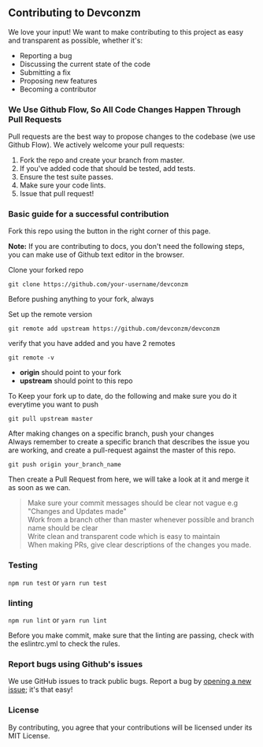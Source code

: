 ## Contributing to Devconzm

We love your input! We want to make contributing to this project as easy and transparent as possible, whether it's:

- Reporting a bug
- Discussing the current state of the code
- Submitting a fix
- Proposing new features
- Becoming a contributor

### We Use Github Flow, So All Code Changes Happen Through Pull Requests

Pull requests are the best way to propose changes to the codebase (we use Github Flow). We actively welcome your pull requests:

1. Fork the repo and create your branch from master.
2. If you've added code that should be tested, add tests.
3. Ensure the test suite passes.
4. Make sure your code lints.
5. Issue that pull request!

### Basic guide for a successful contribution

Fork this repo using the button in the right corner of this page.

**Note:** If you are contributing to docs, you don't need the following steps, you can make use of Github text editor in the browser.

Clone your forked repo

`git clone https://github.com/your-username/devconzm`

Before pushing anything to your fork, always

Set up the remote version

`git remote add upstream https://github.com/devconzm/devconzm`

verify that you have added and you have 2 remotes

`git remote -v`

- **origin** should point to your fork
- **upstream** should point to this repo

To Keep your fork up to date, do the following and make sure you do it everytime you want to push

`git pull upstream master`

After making changes on a specific branch, push your changes  
Always remember to create a specific branch that describes the issue you are working, and create a pull-request against the master of this repo.

`git push origin your_branch_name`

Then create a Pull Request from here, we will take a look at it and merge it as soon as we can.

> Make sure your commit messages should be clear not vague e.g "Changes and Updates made"  
> Work from a branch other than master whenever possible and branch name should be clear  
> Write clean and transparent code which is easy to maintain  
> When making PRs, give clear descriptions of the changes you made.

### Testing

`npm run test` or `yarn run test`

### linting

`npm run lint` or `yarn run lint`

Before you make commit, make sure that the linting are passing, check with the eslintrc.yml to check the rules.

### Report bugs using Github's issues

We use GitHub issues to track public bugs. Report a bug by [opening a new issue](https://github.com/devconzm/devconzm/issues); it's that easy!

### License

By contributing, you agree that your contributions will be licensed under its MIT License.
